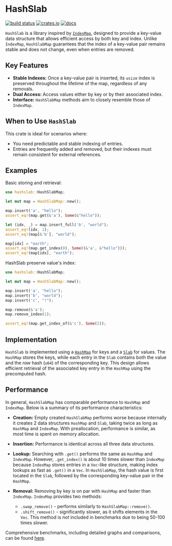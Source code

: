 # HashSlab

[![build status](https://github.com/pepyaka/hashslab/actions/workflows/check.yaml/badge.svg)](https://github.com/pepyaka/hashslab/actions)
[![crates.io](https://img.shields.io/crates/v/hashslab.svg)](https://crates.io/crates/hashslab)
[![docs](https://docs.rs/hashslab/badge.svg)](https://docs.rs/hashslab)

`HashSlab` is a library inspired by [`IndexMap`](https://docs.rs/indexmap), designed to provide a key-value data structure that allows efficient access by both key and index. Unlike `IndexMap`, `HashSlabMap` guarantees that the index of a key-value pair remains stable and does not change, even when entries are removed.

## Key Features

- **Stable Indexes:** Once a key-value pair is inserted, its `usize` index is preserved throughout the lifetime of the map, regardless of any removals.
- **Dual Access:** Access values either by key or by their associated index.
- **Interface:** `HashSlabMap` methods aim to closely resemble those of `IndexMap`.

## When to Use `HashSlab`

This crate is ideal for scenarios where:
- You need predictable and stable indexing of entries.
- Entries are frequently added and removed, but their indexes must remain consistent for external references.

## Examples

Basic storing and retrieval:

```rust
use hashslab::HashSlabMap;

let mut map = HashSlabMap::new();

map.insert('a', "hello");
assert_eq!(map.get(&'a'), Some(&"hello"));

let (idx, _) = map.insert_full('b', "world");
assert_eq!(idx, 1);
assert_eq!(map[&'b'], "world");

map[idx] = "earth";
assert_eq!(map.get_index(0), Some((&'a', &"hello")));
assert_eq!(map[idx], "earth");
```

HashSlab preserve value's index:

```rust
use hashslab::HashSlabMap;

let mut map = HashSlabMap::new();

map.insert('a', "hello");
map.insert('b', "world");
map.insert('c', "!");

map.remove(&'a');
map.remove_index(1);

assert_eq!(map.get_index_of(&'c'), Some(2));
```

## Implementation

`HashSlab` is implemented using a [`HashMap`](https://docs.rs/hashbrown/latest/hashbrown/struct.HashMap.html) for keys and a [`Slab`](https://docs.rs/slab/latest/slab/struct.Slab.html) for values. The `HashMap` stores the keys, while each entry in the `Slab` contains both the value and the *raw* hash (`u64`) of the corresponding key. This design allows efficient retrieval of the associated key entry in the `HashMap` using the precomputed hash.

## Performance

In general, `HashSlabMap` has comparable performance to `HashMap` and `IndexMap`. Below is a summary of its performance characteristics:

- **Creation:** Empty created `HashSlabMap` performs worse because internally it creates 2 data structures `HashMap` and `Slab`, taking twice as long as `HashMap` and `IndexMap`. With preallocation, performance is similar, as most time is spent on memory allocation.

- **Insertion:** Performance is identical across all three data structures.

- **Lookup:** Searching with `.get()` performs the same as `HashMap` and `IndexMap`. However, `.get_index()` is about 10 times slower than `IndexMap` because `IndexMap` stores entries in a `Vec`-like structure, making index lookups as fast as `.get()` in a `Vec`. In `HashSlabMap`, the hash value is first located in the `Slab`, followed by the corresponding key-value pair in the `HashMap`.

- **Removal:** Removing by key is on par with `HashMap` and faster than `IndexMap`. `IndexMap` provides two methods:
  - `.swap_remove()` - performs similarly to `HashSlabMap::remove()`.
  - `.shift_remove()` - significantly slower, as it shifts elements in the `Vec`. This method is *not* included in benchmarks due to being 50-100 times slower.

Comprehensive benchmarks, including detailed graphs and comparisons, can be found [here](https://pepyaka.github.io/hashslab/report/).
